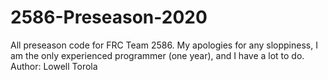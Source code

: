 # 2586-Preseason-2020
All preseason code for FRC Team 2586. My apologies for any sloppiness, I am the only experienced programmer (one year), and I have a lot to do.
Author: Lowell Torola
